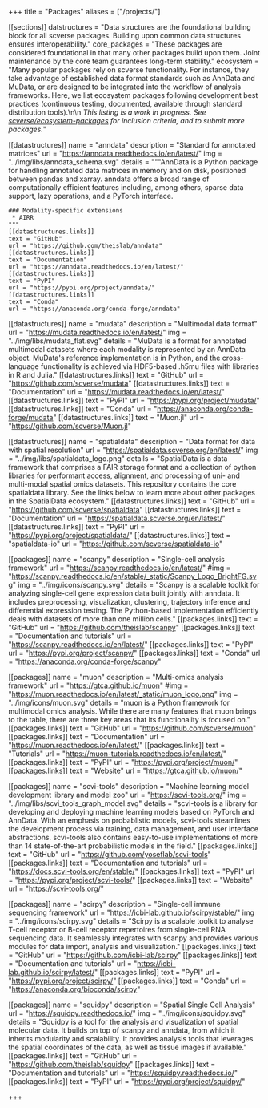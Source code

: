 +++
title = "Packages"
aliases = ["/projects/"]

[[sections]]
	datstructures = "Data structures are the foundational building block for all scverse packages. Building upon common data structures ensures interoperability."
	core_packages = "These packages are considered foundational in that many other packages build upon them. Joint maintenance by the core team guarantees long-term stability."
	ecosystem = "Many popular packages rely on scverse functionality. For instance, they take advantage of established data format standards such as AnnData and MuData, or are designed to be integrated into the workflow of analysis frameworks. Here, we list ecosystem packages following development best practices (continuous testing, documented, available through standard distribution tools).\n\n *This listing is a work in progress. See [scverse/ecosystem-packages](https://github.com/scverse/ecosystem-packages) for inclusion criteria, and to submit more packages.*"

[[datastructures]]
	name = "anndata"
	description = "Standard for annotated matrices"
	url = "https://anndata.readthedocs.io/en/latest/"
	img = "../img/libs/anndata_schema.svg"
	details = """AnnData is a Python package for handling annotated data matrices in memory and on disk, positioned between pandas and xarray. anndata offers a broad range of computationally efficient features including, among others, sparse data support, lazy operations, and a PyTorch interface.
	
	### Modality-specific extensions
	 * AIRR
	"""
	[[datastructures.links]]
	text = "GitHub"
	url = "https://github.com/theislab/anndata"
	[[datastructures.links]]
	text = "Documentation"
	url = "https://anndata.readthedocs.io/en/latest/"
	[[datastructures.links]]
	text = "PyPI"
	url = "https://pypi.org/project/anndata/"
	[[datastructures.links]]
	text = "Conda"
	url = "https://anaconda.org/conda-forge/anndata"

[[datastructures]]
	name = "mudata"
	description = "Multimodal data format"
	url = "https://mudata.readthedocs.io/en/latest/"
	img = "../img/libs/mudata_flat.svg"
	details = "MuData is a format for annotated multimodal datasets where each modality is represented by an AnnData object. MuData's reference implementation is in Python, and the cross-language functionality is achieved via HDF5-based .h5mu files with libraries in R and Julia."
	[[datastructures.links]]
	text = "GitHub"
	url = "https://github.com/scverse/mudata"
	[[datastructures.links]]
	text = "Documentation"
	url = "https://mudata.readthedocs.io/en/latest/"
	[[datastructures.links]]
	text = "PyPI"
	url = "https://pypi.org/project/mudata/"
	[[datastructures.links]]
	text = "Conda"
	url = "https://anaconda.org/conda-forge/mudata"
	[[datastructures.links]]
	text = "Muon.jl"
	url = "https://github.com/scverse/Muon.jl"

[[datastructures]]
	name = "spatialdata"
	description = "Data format for data with spatial resolution"
	url = "https://spatialdata.scverse.org/en/latest/"
	img = "../img/libs/spatialdata_logo.png"
	details = "SpatialData is a data framework that comprises a FAIR storage format and a collection of python libraries for performant access, alignment, and processing of uni- and multi-modal spatial omics datasets. This repository contains the core spatialdata library. See the links below to learn more about other packages in the SpatialData ecosystem."
	[[datastructures.links]]
	text = "GitHub"
	url = "https://github.com/scverse/spatialdata"
	[[datastructures.links]]
	text = "Documentation"
	url = "https://spatialdata.scverse.org/en/latest/"
	[[datastructures.links]]
	text = "PyPI"
	url = "https://pypi.org/project/spatialdata/"
	[[datastructures.links]]
	text = "spatialdata-io"
	url = "https://github.com/scverse/spatialdata-io"


[[packages]]
	name = "scanpy"
	description = "Single-cell analysis framework"
	url = "https://scanpy.readthedocs.io/en/latest/"
	#img = "https://scanpy.readthedocs.io/en/stable/_static/Scanpy_Logo_BrightFG.svg"
	img = "../img/icons/scanpy.svg"
	details = "Scanpy is a scalable toolkit for analyzing single-cell gene expression data built jointly with anndata. It includes preprocessing, visualization, clustering, trajectory inference and differential expression testing. The Python-based implementation efficiently deals with datasets of more than one million cells."
	[[packages.links]]
	text = "GitHub"
	url = "https://github.com/theislab/scanpy"
	[[packages.links]]
	text = "Documentation and tutorials"
	url = "https://scanpy.readthedocs.io/en/latest/"
	[[packages.links]]
	text = "PyPI"
	url = "https://pypi.org/project/scanpy/"
	[[packages.links]]
	text = "Conda"
	url = "https://anaconda.org/conda-forge/scanpy"

[[packages]]
	name = "muon"
	description = "Multi-omics analysis framework"
	url = "https://gtca.github.io/muon"
	#img = "https://muon.readthedocs.io/en/latest/_static/muon_logo.png"
	img = "../img/icons/muon.svg"
	details = "muon is a Python framework for multimodal omics analysis. While there are many features that muon brings to the table, there are three key areas that its functionality is focused on."
	[[packages.links]]
	text = "GitHub"
	url = "https://github.com/scverse/muon"
	[[packages.links]]
	text = "Documentation"
	url = "https://muon.readthedocs.io/en/latest/"
	[[packages.links]]
	text = "Tutorials"
	url = "https://muon-tutorials.readthedocs.io/en/latest/"
	[[packages.links]]
	text = "PyPI"
	url = "https://pypi.org/project/muon/"
	[[packages.links]]
	text = "Website"
	url = "https://gtca.github.io/muon/"

[[packages]]
	name = "scvi-tools"
	description = "Machine learning model development library and model zoo"
	url = "https://scvi-tools.org/"
	img = "../img/libs/scvi_tools_graph_model.svg"
	details = "scvi-tools is a library for developing and deploying machine learning models based on PyTorch and AnnData. With an emphasis on probablistic models, scvi-tools steamlines the development process via training, data management, and user interface abstractions. scvi-tools also contains easy-to-use implementations of more than 14 state-of-the-art probabilistic models in the field."
	[[packages.links]]
	text = "GitHub"
	url = "https://github.com/yoseflab/scvi-tools"
	[[packages.links]]
	text = "Documentation and tutorials"
	url = "https://docs.scvi-tools.org/en/stable/"
	[[packages.links]]
	text = "PyPI"
	url = "https://pypi.org/project/scvi-tools/"
	[[packages.links]]
	text = "Website"
	url = "https://scvi-tools.org/"

[[packages]]
	name = "scirpy"
	description = "Single-cell immune sequencing framework"
	url = "https://icbi-lab.github.io/scirpy/stable/"
	img = "../img/icons/scirpy.svg"
	details = "Scirpy is a scalable toolkit to analyse T-cell receptor or B-cell receptor repertoires from single-cell RNA sequencing data. It seamlessly integrates with scanpy and provides various modules for data import, analysis and visualization."
	[[packages.links]]
	text = "GitHub"
	url = "https://github.com/icbi-lab/scirpy"
	[[packages.links]]
	text = "Documentation and tutorials"
	url = "https://icbi-lab.github.io/scirpy/latest/"
	[[packages.links]]
	text = "PyPI"
	url = "https://pypi.org/project/scirpy/"
	[[packages.links]]
	text = "Conda"
	url = "https://anaconda.org/bioconda/scirpy"

[[packages]]
	name = "squidpy"
	description = "Spatial Single Cell Analysis"
	url = "https://squidpy.readthedocs.io/"
	img = "../img/icons/squidpy.svg"
	details = "Squidpy is a tool for the analysis and visualization of spatial molecular data. It builds on top of scanpy and anndata, from which it inherits modularity and scalability. It provides analysis tools that leverages the spatial coordinates of the data, as well as tissue images if available."
	[[packages.links]]
	text = "GitHub"
	url = "https://github.com/theislab/squidpy"
	[[packages.links]]
	text = "Documentation and tutorials"
	url = "https://squidpy.readthedocs.io/"
	[[packages.links]]
	text = "PyPI"
	url = "https://pypi.org/project/squidpy/"


+++
